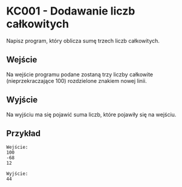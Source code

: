 # KC001 - Dodawanie liczb całkowitych
Napisz program, który oblicza sumę trzech liczb całkowitych.

## Wejście
Na wejście programu podane zostaną trzy liczby całkowite (nieprzekraczające 100) rozdzielone znakiem nowej linii.

## Wyjście
Na wyjściu ma się pojawić suma liczb, które pojawiły się na wejściu.

## Przykład
```
Wejście:
100
-68
12

Wyjście:
44
```